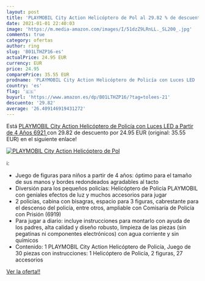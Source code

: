 ```yaml
---
layout: post
title: 'PLAYMOBIL City Action Helicóptero de Pol al 29.82 % de descuento'
date: 2021-01-01 22:40:03
image: 'https://m.media-amazon.com/images/I/51dzZ9LRnLL._SL200_.jpg'
comments: true
category: ofertas
author: ring
slug: 'B01LTHZP16-es'
actualPrice: 24.95 EUR
currency: EUR
price: 24.95
comparePrice: 35.55 EUR
prodname: 'PLAYMOBIL City Action Helicóptero de Policía con Luces LED  a Partir de 4 Años  6921 '
country: 'es'
flag: '🇪🇸'
buyurl: 'https://www.amazon.es/dp/B01LTHZP16/?tag=tolees-21'
descuento: '29.82'
average: '26.409146919431272'
---
```


Está [PLAYMOBIL City Action Helicóptero de Policía con Luces LED  a Partir de 4 Años  6921 ](https://www.amazon.es/dp/B01LTHZP16/?tag=tolees-21) con 29.82 de descuento por 24.95 EUR (original: 35.55 EUR) en el siguiente enlace!

[![PLAYMOBIL City Action Helicóptero de Pol](https://m.media-amazon.com/images/I/51dzZ9LRnLL._SL200_.jpg)](https://www.amazon.es/dp/B01LTHZP16/?tag=tolees-21)

ℹ️:

- Juego de figuras para niños a partir de 4 años: óptimo para el tamaño de sus manos y bordes redondeados agradables al tacto
- Diversión para los pequeños policías: Helicóptero de Policía PLAYMOBIL con geniales efectos de luz y muchos accesorios para jugar
- 2 policías, cabina con bisagras, espacio para 3 figuras, cabrestante para el descenso del policía, entre otros, ampliable con Comisaría de Policía con Prisión (6919)
- Para jugar a diario: incluye instrucciones para montarlo con ayuda de los padres, alta calidad y diseño robusto, limpieza de las piezas (sin pegatinas ni componentes electrónicos) con agua corriente y sin químicos
- Contenido: 1 PLAYMOBIL City Action Helicóptero de Policía, Juego de 30 piezas con instrucciones: 1 Helicóptero de Policía, 2 figuras, 27 accesorios

[Ver la oferta!!](https://www.amazon.es/dp/B01LTHZP16/?tag=tolees-21)

